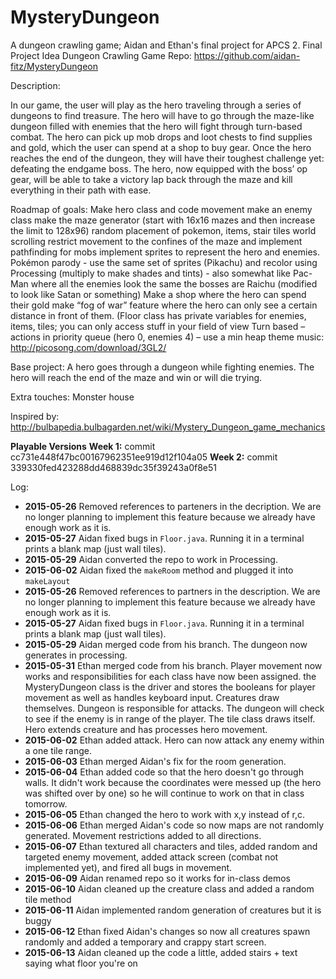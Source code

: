 # MysteryDungeon
A dungeon crawling game; Aidan and Ethan's final project for APCS 2.
Final Project Idea
Dungeon Crawling Game
Repo: https://github.com/aidan-fitz/MysteryDungeon


Description:

In our game, the user will play as the hero traveling through a series of dungeons to find treasure. The hero will have to go through the maze-like dungeon filled with enemies that the hero will fight through turn-based combat.  The hero can pick up mob drops and loot chests to find supplies and gold, which the user can spend at a shop to buy gear.  Once the hero reaches the end of the dungeon, they will have their toughest challenge yet: defeating the endgame boss.  The hero, now equipped with the boss’ op gear, will be able to take a victory lap back through the maze and kill everything in their path with ease.

Roadmap of goals:
Make hero class and code movement
make an enemy class
make the maze generator (start with 16x16 mazes and then increase the limit to 128x96)
random placement of pokemon, items, stair tiles
world scrolling
restrict movement to the confines of the maze and implement pathfinding for mobs
implement sprites to represent the hero and enemies.
Pokémon parody - use the same set of sprites (Pikachu) and recolor using Processing (multiply to make shades and tints) - also somewhat like Pac-Man where all the enemies look the same
the bosses are Raichu (modified to look like Satan or something)
Make a shop where the hero can spend their gold
make “fog of war” feature where the hero can only see a certain distance in front of them. (Floor class has private variables for enemies, items, tiles; you can only access stuff in your field of view
Turn based – actions in priority queue (hero 0, enemies 4) – use a min heap
theme music: http://picosong.com/download/3GL2/

Base project:
A hero goes through a dungeon while fighting enemies. The hero will reach the end of the maze and win or will die trying.

Extra touches:
Monster house

Inspired by: http://bulbapedia.bulbagarden.net/wiki/Mystery_Dungeon_game_mechanics

**Playable Versions**
**Week 1:** commit cc731e448f47bc00167962351ee919d12f104a05
**Week 2:** commit 339330fed423288dd468839dc35f39243a0f8e51

Log:
- **2015-05-26** Removed references to parteners in the decription.  We are no longer planning to implement this feature because we already have enough work as it is.
- **2015-05-27** Aidan fixed bugs in `Floor.java`. Running it in a terminal prints a blank map (just wall tiles).
- **2015-05-29** Aidan converted the repo to work in Processing.
- **2015-06-02** Aidan fixed the `makeRoom` method and plugged it into `makeLayout`
- **2015-05-26** Removed references to partners in the description.  We are no longer planning to implement this feature because we already have enough work as it is.
- **2015-05-27** Aidan fixed bugs in `Floor.java`. Running it in a terminal prints a blank map (just wall tiles).
- **2015-05-29** Aidan merged code from his branch.  The dungeon now generates in processing.
- **2015-05-31** Ethan merged code from his branch.  Player movement now works and responsibilities for each class have now been assigned.  the MysteryDungeon class is the driver and stores the booleans for player movement as well as handles keyboard input.  Creatures draw themselves.  Dungeon is responsible for attacks.  The dungeon will check to see if the enemy is in range of the player.  The tile class draws itself.  Hero extends creature and has processes hero movement.
- **2015-06-02** Ethan added attack.  Hero can now attack any enemy within a one tile range.
- **2015-06-03** Ethan merged Aidan's fix for the room generation.
- **2015-06-04** Ethan added code so that the hero doesn't go through walls.  It didn't work because the coordinates were messed up (the hero was shifted over by one) so he will continue to work on that in class tomorrow.
- **2015-06-05** Ethan changed the hero to work with x,y instead of r,c. 
- **2015-06-06** Ethan merged Aidan's code so now maps are not randomly generated.  Movement restrictions added to all directions.
- **2015-06-07** Ethan textured all characters and tiles, added random and targeted enemy movement, added attack screen (combat not implemented yet), and fired all bugs in movement.
- **2015-06-09** Aidan renamed repo so it works for in-class demos
- **2015-06-10** Aidan cleaned up the creature class and added a random tile method
- **2015-06-11** Aidan implemented random generation of creatures but it is buggy
- **2015-06-12** Ethan fixed Aidan's changes so now all creatures spawn randomly and added a temporary and crappy start screen.
- **2015-06-13** Aidan cleaned up the code a little, added stairs + text saying what floor you're on